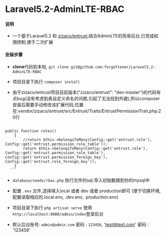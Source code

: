 # Laravel5.2-AdminLTE-RBAC
#### 说明
- 一个基于Laravel5.2 和 [zizaco/entrust](https://github.com/Zizaco/entrust "zizaco/entrust"),结合AdminLTE的简易后台,已完成权限控制,便于二次扩展

#### 安装步骤
- **clone**代码到本地, `git clone git@github.com:forgottener/Laravel5.2-AdminLTE-RBAC`

- 项目目录下执行 `composer install`

- 由于zizaco/entrust项目目前版本("zizaco/entrust": "dev-master")的代码有点bug(没有考虑到表自定义命名的问题,引起了无法找到外键),所以composer安装后需要手动修改该扩展代码,位置在:vendor/zizaco/entrust/src/Entrust/Traits/EntrustPermissionTrait.php:20行
> ```
    public function roles()
        {
            //return $this->belongsToMany(Config::get('entrust.role'), Config::get('entrust.permission_role_table'));
            return $this->belongsToMany(Config::get('entrust.role'), Config::get('entrust.permission_role_table'), Config::get('entrust.permission_foreign_key'), Config::get('entrust.role_foreign_key'));
        }
      ```
    
-  `database/seeds/rbac.php` 执行文件的sql,导入初始数据到你的mysql中

- 配置 `.env` 文件,选择填入local 或者 dev 或者 production即可 (便于切换环境,配置读取相应的.local.env, .dev.env, .production.env)

- 项目目录下执行 `php artisan serve` 使用 `http://localhost:8000/admin/index`登录后台

- 默认后台账号: `admin@admin.com` 密码 : `123456`, 'test@test.com' 密码 : '123456'



